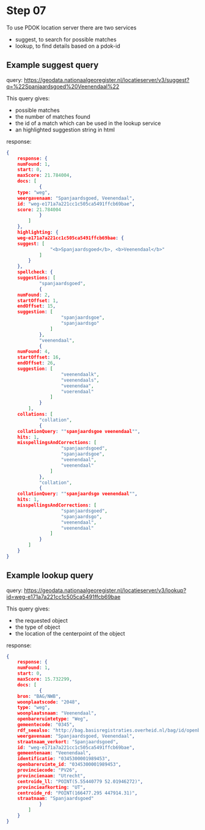 # Step 07

To use PDOK location server there are two services
- suggest, to search for possible matches
- lookup, to find details based on a pdok-id

## Example suggest query

query: https://geodata.nationaalgeoregister.nl/locatieserver/v3/suggest?q=%22Spanjaardsgoed%20Veenendaal%22

This query gives:
- possible matches
- the number of matches found
- the id of a match which can be used in the lookup service
- an highlighted suggestion string in html

response:
```json
{
    response: {
    numFound: 1,
    start: 0,
    maxScore: 21.784004,
    docs: [
            {
    type: "weg",
    weergavenaam: "Spanjaardsgoed, Veenendaal",
    id: "weg-e171a7a221cc1c505ca5491ffcb69bae",
    score: 21.784004
            }
        ]
    },
    highlighting: {
    weg-e171a7a221cc1c505ca5491ffcb69bae: {
    suggest: [
                "<b>Spanjaardsgoed</b>, <b>Veenendaal</b>"
            ]
        }
    },
    spellcheck: {
    suggestions: [
            "spanjaardsgoed",
            {
    numFound: 2,
    startOffset: 1,
    endOffset: 15,
    suggestion: [
                    "spanjaardsgoe",
                    "spanjaardsgo"
                ]
            },
            "veenendaal",
            {
    numFound: 4,
    startOffset: 16,
    endOffset: 26,
    suggestion: [
                    "veenendaalk",
                    "veenendaals",
                    "veenendaa",
                    "voerendaal"
                ]
            }
        ],
    collations: [
            "collation",
            {
    collationQuery: ""spanjaardsgoe veenendaal"",
    hits: 1,
    misspellingsAndCorrections: [
                    "spanjaardsgoed",
                    "spanjaardsgoe",
                    "veenendaal",
                    "veenendaal"
                ]
            },
            "collation",
            {
    collationQuery: ""spanjaardsgo veenendaal"",
    hits: 1,
    misspellingsAndCorrections: [
                    "spanjaardsgoed",
                    "spanjaardsgo",
                    "veenendaal",
                    "veenendaal"
                ]
            }
        ]
    }
}
```

## Example lookup query

query: https://geodata.nationaalgeoregister.nl/locatieserver/v3/lookup?id=weg-e171a7a221cc1c505ca5491ffcb69bae

This query gives:
- the requested object
- the type of object
- the location of the centerpoint of the object

response:
```json
{
    response: {
    numFound: 1,
    start: 0,
    maxScore: 15.732299,
    docs: [
            {
    bron: "BAG/NWB",
    woonplaatscode: "2048",
    type: "weg",
    woonplaatsnaam: "Veenendaal",
    openbareruimtetype: "Weg",
    gemeentecode: "0345",
    rdf_seealso: "http://bag.basisregistraties.overheid.nl/bag/id/openbare-ruimte/0345300001989453",
    weergavenaam: "Spanjaardsgoed, Veenendaal",
    straatnaam_verkort: "Spanjaardsgoed",
    id: "weg-e171a7a221cc1c505ca5491ffcb69bae",
    gemeentenaam: "Veenendaal",
    identificatie: "0345300001989453",
    openbareruimte_id: "0345300001989453",
    provinciecode: "PV26",
    provincienaam: "Utrecht",
    centroide_ll: "POINT(5.55440779 52.01946272)",
    provincieafkorting: "UT",
    centroide_rd: "POINT(166477.295 447914.31)",
    straatnaam: "Spanjaardsgoed"
            }
        ]
    }
}
```